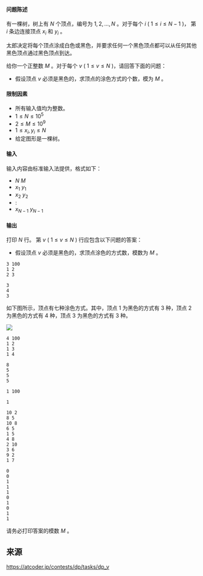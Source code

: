 #### 问题陈述

有一棵树，树上有 $N$ 个顶点，编号为 $1, 2, \ldots, N$ 。对于每个 $i$ ( $1 \leq i \leq N - 1$ )， 第 $i$ 条边连接顶点 $x_i$ 和 $y_i$ 。

太郎决定将每个顶点涂成白色或黑色，并要求任何一个黑色顶点都可以从任何其他黑色顶点通过黑色顶点到达。

给你一个正整数 $M$ 。对于每个 $v$ ( $1 \leq v \leq N$ )，请回答下面的问题：

- 假设顶点 $v$ 必须是黑色的，求顶点的涂色方式的个数，模为 $M$ 。

#### 限制因素

- 所有输入值均为整数。
- $1 \leq N \leq 10^5$
- $2 \leq M \leq 10^9$
- $1 \leq x_i, y_i \leq N$
- 给定图形是一棵树。

#### 输入

输入内容由标准输入法提供，格式如下：

- $N$ $M$
- $x_1$ $y_1$
- $x_2$ $y_2$
- $:$
- $x_{N - 1}$ $y_{N - 1}$

#### 输出

打印 $N$ 行。 第 $v$ ( $1 \leq v \leq N$ ) 行应包含以下问题的答案：

- 假设顶点 $v$ 必须是黑色的，求顶点涂色的方式数，模数为 $M$ 。

```input1
3 100
1 2
2 3
``` 

```output1
3
4
3
```

如下图所示，顶点有七种涂色方式。其中，顶点 $1$ 为黑色的方式有 3 种，顶点 $2$ 为黑色的方式有 4 种，顶点 $3$ 为黑色的方式有 3 种。

![](file://subtree_0_muffet.png)


```input2
4 100
1 2
1 3
1 4
``` 

```output2
8
5
5
5
``` 

```input3
1 100
``` 

```output3
1
``` 

```input4
10 2
8 5
10 8
6 5
1 5
4 8
2 10
3 6
9 2
1 7
``` 

```output4
0
0
1
1
1
0
1
0
1
1
```

请务必打印答案的模数 $M$ 。

## 来源

https://atcoder.jp/contests/dp/tasks/dp_v